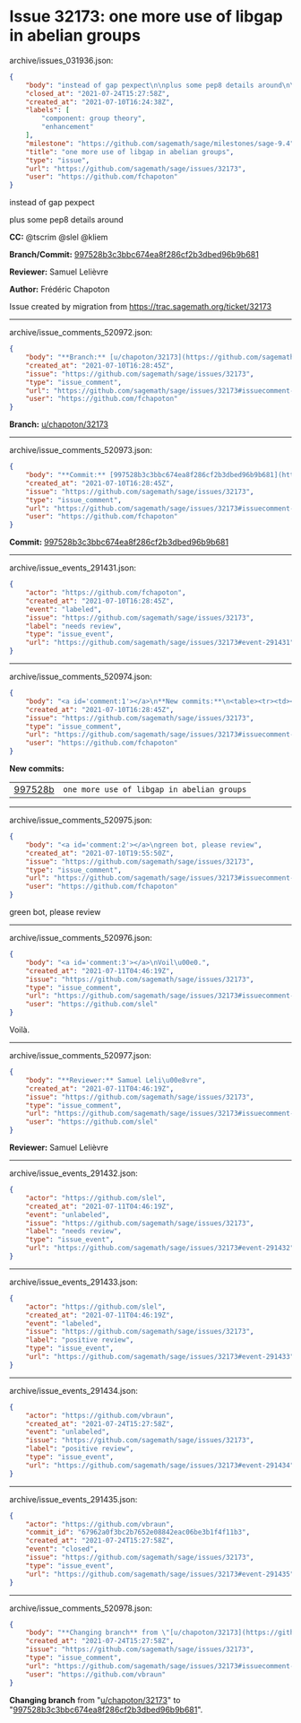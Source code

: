 # Issue 32173: one more use of libgap in abelian groups

archive/issues_031936.json:
```json
{
    "body": "instead of gap pexpect\n\nplus some pep8 details around\n\n**CC:**  @tscrim @slel @kliem\n\n**Branch/Commit:** [997528b3c3bbc674ea8f286cf2b3dbed96b9b681](https://github.com/sagemath/sagetrac-mirror/commit/997528b3c3bbc674ea8f286cf2b3dbed96b9b681)\n\n**Reviewer:** Samuel Leli\u00e8vre\n\n**Author:** Fr\u00e9d\u00e9ric Chapoton\n\nIssue created by migration from https://trac.sagemath.org/ticket/32173\n\n",
    "closed_at": "2021-07-24T15:27:58Z",
    "created_at": "2021-07-10T16:24:38Z",
    "labels": [
        "component: group theory",
        "enhancement"
    ],
    "milestone": "https://github.com/sagemath/sage/milestones/sage-9.4",
    "title": "one more use of libgap in abelian groups",
    "type": "issue",
    "url": "https://github.com/sagemath/sage/issues/32173",
    "user": "https://github.com/fchapoton"
}
```
instead of gap pexpect

plus some pep8 details around

**CC:**  @tscrim @slel @kliem

**Branch/Commit:** [997528b3c3bbc674ea8f286cf2b3dbed96b9b681](https://github.com/sagemath/sagetrac-mirror/commit/997528b3c3bbc674ea8f286cf2b3dbed96b9b681)

**Reviewer:** Samuel Lelièvre

**Author:** Frédéric Chapoton

Issue created by migration from https://trac.sagemath.org/ticket/32173





---

archive/issue_comments_520972.json:
```json
{
    "body": "**Branch:** [u/chapoton/32173](https://github.com/sagemath/sagetrac-mirror/tree/u/chapoton/32173)",
    "created_at": "2021-07-10T16:28:45Z",
    "issue": "https://github.com/sagemath/sage/issues/32173",
    "type": "issue_comment",
    "url": "https://github.com/sagemath/sage/issues/32173#issuecomment-520972",
    "user": "https://github.com/fchapoton"
}
```

**Branch:** [u/chapoton/32173](https://github.com/sagemath/sagetrac-mirror/tree/u/chapoton/32173)



---

archive/issue_comments_520973.json:
```json
{
    "body": "**Commit:** [997528b3c3bbc674ea8f286cf2b3dbed96b9b681](https://github.com/sagemath/sagetrac-mirror/commit/997528b3c3bbc674ea8f286cf2b3dbed96b9b681)",
    "created_at": "2021-07-10T16:28:45Z",
    "issue": "https://github.com/sagemath/sage/issues/32173",
    "type": "issue_comment",
    "url": "https://github.com/sagemath/sage/issues/32173#issuecomment-520973",
    "user": "https://github.com/fchapoton"
}
```

**Commit:** [997528b3c3bbc674ea8f286cf2b3dbed96b9b681](https://github.com/sagemath/sagetrac-mirror/commit/997528b3c3bbc674ea8f286cf2b3dbed96b9b681)



---

archive/issue_events_291431.json:
```json
{
    "actor": "https://github.com/fchapoton",
    "created_at": "2021-07-10T16:28:45Z",
    "event": "labeled",
    "issue": "https://github.com/sagemath/sage/issues/32173",
    "label": "needs review",
    "type": "issue_event",
    "url": "https://github.com/sagemath/sage/issues/32173#event-291431"
}
```



---

archive/issue_comments_520974.json:
```json
{
    "body": "<a id='comment:1'></a>\n**New commits:**\n<table><tr><td><a href=\"https://github.com/sagemath/sagetrac-mirror/commit/997528b3c3bbc674ea8f286cf2b3dbed96b9b681\">997528b</a></td><td><code>one more use of libgap in abelian groups</code></td></tr></table>\n",
    "created_at": "2021-07-10T16:28:45Z",
    "issue": "https://github.com/sagemath/sage/issues/32173",
    "type": "issue_comment",
    "url": "https://github.com/sagemath/sage/issues/32173#issuecomment-520974",
    "user": "https://github.com/fchapoton"
}
```

<a id='comment:1'></a>
**New commits:**
<table><tr><td><a href="https://github.com/sagemath/sagetrac-mirror/commit/997528b3c3bbc674ea8f286cf2b3dbed96b9b681">997528b</a></td><td><code>one more use of libgap in abelian groups</code></td></tr></table>




---

archive/issue_comments_520975.json:
```json
{
    "body": "<a id='comment:2'></a>\ngreen bot, please review",
    "created_at": "2021-07-10T19:55:50Z",
    "issue": "https://github.com/sagemath/sage/issues/32173",
    "type": "issue_comment",
    "url": "https://github.com/sagemath/sage/issues/32173#issuecomment-520975",
    "user": "https://github.com/fchapoton"
}
```

<a id='comment:2'></a>
green bot, please review



---

archive/issue_comments_520976.json:
```json
{
    "body": "<a id='comment:3'></a>\nVoil\u00e0.",
    "created_at": "2021-07-11T04:46:19Z",
    "issue": "https://github.com/sagemath/sage/issues/32173",
    "type": "issue_comment",
    "url": "https://github.com/sagemath/sage/issues/32173#issuecomment-520976",
    "user": "https://github.com/slel"
}
```

<a id='comment:3'></a>
Voilà.



---

archive/issue_comments_520977.json:
```json
{
    "body": "**Reviewer:** Samuel Leli\u00e8vre",
    "created_at": "2021-07-11T04:46:19Z",
    "issue": "https://github.com/sagemath/sage/issues/32173",
    "type": "issue_comment",
    "url": "https://github.com/sagemath/sage/issues/32173#issuecomment-520977",
    "user": "https://github.com/slel"
}
```

**Reviewer:** Samuel Lelièvre



---

archive/issue_events_291432.json:
```json
{
    "actor": "https://github.com/slel",
    "created_at": "2021-07-11T04:46:19Z",
    "event": "unlabeled",
    "issue": "https://github.com/sagemath/sage/issues/32173",
    "label": "needs review",
    "type": "issue_event",
    "url": "https://github.com/sagemath/sage/issues/32173#event-291432"
}
```



---

archive/issue_events_291433.json:
```json
{
    "actor": "https://github.com/slel",
    "created_at": "2021-07-11T04:46:19Z",
    "event": "labeled",
    "issue": "https://github.com/sagemath/sage/issues/32173",
    "label": "positive review",
    "type": "issue_event",
    "url": "https://github.com/sagemath/sage/issues/32173#event-291433"
}
```



---

archive/issue_events_291434.json:
```json
{
    "actor": "https://github.com/vbraun",
    "created_at": "2021-07-24T15:27:58Z",
    "event": "unlabeled",
    "issue": "https://github.com/sagemath/sage/issues/32173",
    "label": "positive review",
    "type": "issue_event",
    "url": "https://github.com/sagemath/sage/issues/32173#event-291434"
}
```



---

archive/issue_events_291435.json:
```json
{
    "actor": "https://github.com/vbraun",
    "commit_id": "67962a0f3bc2b7652e08842eac06be3b1f4f11b3",
    "created_at": "2021-07-24T15:27:58Z",
    "event": "closed",
    "issue": "https://github.com/sagemath/sage/issues/32173",
    "type": "issue_event",
    "url": "https://github.com/sagemath/sage/issues/32173#event-291435"
}
```



---

archive/issue_comments_520978.json:
```json
{
    "body": "**Changing branch** from \"[u/chapoton/32173](https://github.com/sagemath/sagetrac-mirror/tree/u/chapoton/32173)\" to \"[997528b3c3bbc674ea8f286cf2b3dbed96b9b681](https://github.com/sagemath/sagetrac-mirror/commit/997528b3c3bbc674ea8f286cf2b3dbed96b9b681)\".",
    "created_at": "2021-07-24T15:27:58Z",
    "issue": "https://github.com/sagemath/sage/issues/32173",
    "type": "issue_comment",
    "url": "https://github.com/sagemath/sage/issues/32173#issuecomment-520978",
    "user": "https://github.com/vbraun"
}
```

**Changing branch** from "[u/chapoton/32173](https://github.com/sagemath/sagetrac-mirror/tree/u/chapoton/32173)" to "[997528b3c3bbc674ea8f286cf2b3dbed96b9b681](https://github.com/sagemath/sagetrac-mirror/commit/997528b3c3bbc674ea8f286cf2b3dbed96b9b681)".
